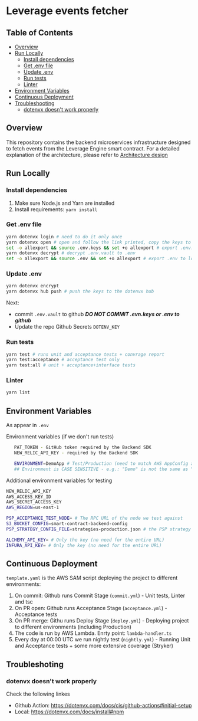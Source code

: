# Leverage events fetcher

## Table of Contents

- [Overview](#overview)
- [Run Locally](#run-locally)
  - [Install dependencies](#install-dependencies)
  - [Get .env file](#get-env-file)
  - [Update .env](#update-env)
  - [Run tests](#run-tests)
  - [Linter](#linter)
- [Environment Variables](#environment-variables)
- [Continuous Deployment](#continuous-deployment)
- [Troubleshooting](#troubleshooting)
  - [dotenvx doesn't work properly](#dotenvx-doesnt-work-properly)

## Overview

This repository contains the backend microservices infrastructure designed to fetch events from the Leverage Engine smart contract. For a detailed explanation of the architecture, please refer to [Architecture design](https://www.notion.so/archimedesfi/Architectural-Proposal-for-Event-Processing-Micro-Service-327458f8dfec462c87758fbd509ef314)

## Run Locally

### Install dependencies
1. Make sure Node.js and Yarn are installed
2. Install requirements: `yarn install`

### Get .env file

```bash
yarn dotenvx login # need to do it only once 
yarn dotenvx open # open and follow the link printed, copy the keys to .env.keys locally
set -o allexport && source .env.keys && set +o allexport # export .env.keys to local environment
yarn dotenvx decrypt # decrypt .env.vault to .env
set -o allexport && source .env && set +o allexport # export .env to local environment
```

### Update .env

```bash
yarn dotenvx encrypt
yarn dotenvx hub push # push the keys to the dotenvx hub
```
Next: 
- commit `.env.vault` to github _**DO NOT COMMIT .evn.keys or .env to github**_
- Update the repo Github Secrets `DOTENV_KEY`

### Run tests

   ```bash
   yarn test # runs unit and acceptance tests + convrage report
   yarn test:acceptance # acceptance test only
   yarn test:all # unit + acceptance+interface tests
   ```

### Linter

```bash
yarn lint
```

## Environment Variables

As appear in `.env`

Environment variables (if we don't run tests)
```bash
   PAT_TOKEN - GitHub token required by the Backend SDK
   NEW_RELIC_API_KEY - required by the Backend SDK

   ENVIRONMENT=DemoApp # Test/Production (need to match AWS AppConfig application name)
   ## Environment is CASE SENSITIVE - e.g.: "Demo" is not the same as "demo" ##
   ```

Additional environment variables for testing
   ```bash
   NEW_RELIC_API_KEY
   AWS_ACCESS_KEY_ID
   AWS_SECRET_ACCESS_KEY
   AWS_REGION=us-east-1

   PSP_ACCEPTANCE_TEST_NODE= # The RPC URL of the node we test against
   S3_BUCKET_CONFIG=smart-contract-backend-config
   PSP_STRATEGY_CONFIG_FILE=strategies-production.json # the PSP strategy configuration file locally

   ALCHEMY_API_KEY= # Only the key (no need for the entire URL)
   INFURA_API_KEY= # Only the key (no need for the entire URL)
   ```

## Continuous Deployment

`template.yaml` is the AWS SAM script deploying the project to different environments:
1. On commit: Github runs Commit Stage (`commit.yml`) - Unit tests, Linter and tsc
2. On PR open: Github runs Acceptance Stage (`acceptance.yml`) - Acceptance tests
3. On PR merge: Githu runs Deploy Stage (`deploy.yml`) - Deploying project to different environments (including Production)
4. The code is run by AWS Lambda. Enrty point: `lambda-handler.ts`
5. Every day at 00:00 UTC we run nightly test (`nightly.yml`) - Running Unit and Acceptance tests + some more extensive coverage (Stryker)

## Troubleshoting

### dotenvx doesn't work properly
Check the following linkes
- Github Action: https://dotenvx.com/docs/cis/github-actions#initial-setup
- Local: https://dotenvx.com/docs/install#npm
